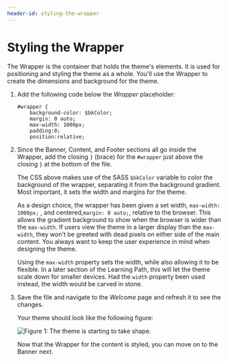 ```yaml
---
header-id: styling-the-wrapper
---
```


# Styling the Wrapper

The Wrapper is the container that holds the theme's elements. It is used for
positioning and styling the theme as a whole. You'll use the Wrapper to create
the dimensions and background for the theme.
 
1.  Add the following code below the *Wrapper* placeholder:

        #wrapper {
            background-color: $bkColor;
            margin: 0 auto;
            max-width: 1000px;
            padding:0;
            position:relative;
 
2.  Since the Banner, Content, and Footer sections all go inside the Wrapper,
    add the closing `}` (brace) for the `#wrapper` just above the closing `}` at the
    bottom of the file. 
   
    The CSS above makes use of the SASS `$bkColor` variable to color the
    background of the wrapper, separating it from the background gradient. Most 
    important, it sets the width and margins for the theme.     
    
    As a design choice, the wrapper has been given a set width, `max-width:
    1000px;` , and centered,`margin: 0 auto;`, relative to the browser. This
    allows the gradient background to show when the browser is wider than the
    `max-width`. If users view the theme in a larger display than the
    `max-width`, they won't be greeted with dead pixels on either side of the
    main content. You always want to keep the user experience in mind when
    designing the theme.
    
    Using the `max-width` property sets the width, while also allowing it to be 
    flexible. In a later section of the Learning Path, this will let the theme 
    scale down for smaller devices. Had the `width` property been used instead,
    the width would be carved in stone.
 
3.  Save the file and navigate to the *Welcome* page and refresh it to see the 
    changes.
    
    Your theme should look like the following figure:
    
    ![Figure 1: The theme is starting to take shape.](../../../images/css-wrapper.png)
    
    Now that the Wrapper for the content is styled, you can move on to the
    Banner next.
